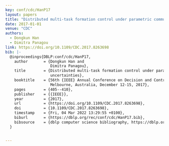 ```yaml
---
key: conf/cdc/HanP17
layout: papers
title: "Distributed multi-task formation control under parametric communication uncertainties."
date: 2017-01-01
venue: "CDC"
authors:
  - Dongkun Han
  - Dimitra Panagou
link: https://doi.org/10.1109/CDC.2017.8263698
bib: |-
  @inproceedings{DBLP:conf/cdc/HanP17,
    author       = {Dongkun Han and
                    Dimitra Panagou},
    title        = {Distributed multi-task formation control under parametric communication
                    uncertainties},
    booktitle    = {56th {IEEE} Annual Conference on Decision and Control, {CDC} 2017,
                    Melbourne, Australia, December 12-15, 2017},
    pages        = {405--410},
    publisher    = {{IEEE}},
    year         = {2017},
    url          = {https://doi.org/10.1109/CDC.2017.8263698},
    doi          = {10.1109/CDC.2017.8263698},
    timestamp    = {Fri, 04 Mar 2022 13:29:55 +0100},
    biburl       = {https://dblp.org/rec/conf/cdc/HanP17.bib},
    bibsource    = {dblp computer science bibliography, https://dblp.org}
  }


---
```

